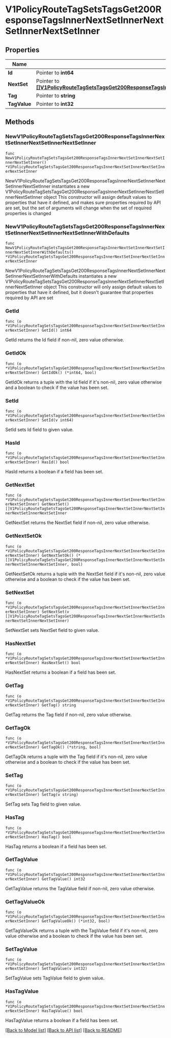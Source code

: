 # V1PolicyRouteTagSetsTagsGet200ResponseTagsInnerNextSetInnerNextSetInnerNextSetInner

## Properties

Name | Type | Description | Notes
------------ | ------------- | ------------- | -------------
**Id** | Pointer to **int64** |  | [optional] 
**NextSet** | Pointer to [**[]V1PolicyRouteTagSetsTagsGet200ResponseTagsInnerNextSetInnerNextSetInnerNextSetInnerNextSetInner**](V1PolicyRouteTagSetsTagsGet200ResponseTagsInnerNextSetInnerNextSetInnerNextSetInnerNextSetInner.md) |  | [optional] 
**Tag** | Pointer to **string** |  | [optional] 
**TagValue** | Pointer to **int32** |  | [optional] 

## Methods

### NewV1PolicyRouteTagSetsTagsGet200ResponseTagsInnerNextSetInnerNextSetInnerNextSetInner

`func NewV1PolicyRouteTagSetsTagsGet200ResponseTagsInnerNextSetInnerNextSetInnerNextSetInner() *V1PolicyRouteTagSetsTagsGet200ResponseTagsInnerNextSetInnerNextSetInnerNextSetInner`

NewV1PolicyRouteTagSetsTagsGet200ResponseTagsInnerNextSetInnerNextSetInnerNextSetInner instantiates a new V1PolicyRouteTagSetsTagsGet200ResponseTagsInnerNextSetInnerNextSetInnerNextSetInner object
This constructor will assign default values to properties that have it defined,
and makes sure properties required by API are set, but the set of arguments
will change when the set of required properties is changed

### NewV1PolicyRouteTagSetsTagsGet200ResponseTagsInnerNextSetInnerNextSetInnerNextSetInnerWithDefaults

`func NewV1PolicyRouteTagSetsTagsGet200ResponseTagsInnerNextSetInnerNextSetInnerNextSetInnerWithDefaults() *V1PolicyRouteTagSetsTagsGet200ResponseTagsInnerNextSetInnerNextSetInnerNextSetInner`

NewV1PolicyRouteTagSetsTagsGet200ResponseTagsInnerNextSetInnerNextSetInnerNextSetInnerWithDefaults instantiates a new V1PolicyRouteTagSetsTagsGet200ResponseTagsInnerNextSetInnerNextSetInnerNextSetInner object
This constructor will only assign default values to properties that have it defined,
but it doesn't guarantee that properties required by API are set

### GetId

`func (o *V1PolicyRouteTagSetsTagsGet200ResponseTagsInnerNextSetInnerNextSetInnerNextSetInner) GetId() int64`

GetId returns the Id field if non-nil, zero value otherwise.

### GetIdOk

`func (o *V1PolicyRouteTagSetsTagsGet200ResponseTagsInnerNextSetInnerNextSetInnerNextSetInner) GetIdOk() (*int64, bool)`

GetIdOk returns a tuple with the Id field if it's non-nil, zero value otherwise
and a boolean to check if the value has been set.

### SetId

`func (o *V1PolicyRouteTagSetsTagsGet200ResponseTagsInnerNextSetInnerNextSetInnerNextSetInner) SetId(v int64)`

SetId sets Id field to given value.

### HasId

`func (o *V1PolicyRouteTagSetsTagsGet200ResponseTagsInnerNextSetInnerNextSetInnerNextSetInner) HasId() bool`

HasId returns a boolean if a field has been set.

### GetNextSet

`func (o *V1PolicyRouteTagSetsTagsGet200ResponseTagsInnerNextSetInnerNextSetInnerNextSetInner) GetNextSet() []V1PolicyRouteTagSetsTagsGet200ResponseTagsInnerNextSetInnerNextSetInnerNextSetInnerNextSetInner`

GetNextSet returns the NextSet field if non-nil, zero value otherwise.

### GetNextSetOk

`func (o *V1PolicyRouteTagSetsTagsGet200ResponseTagsInnerNextSetInnerNextSetInnerNextSetInner) GetNextSetOk() (*[]V1PolicyRouteTagSetsTagsGet200ResponseTagsInnerNextSetInnerNextSetInnerNextSetInnerNextSetInner, bool)`

GetNextSetOk returns a tuple with the NextSet field if it's non-nil, zero value otherwise
and a boolean to check if the value has been set.

### SetNextSet

`func (o *V1PolicyRouteTagSetsTagsGet200ResponseTagsInnerNextSetInnerNextSetInnerNextSetInner) SetNextSet(v []V1PolicyRouteTagSetsTagsGet200ResponseTagsInnerNextSetInnerNextSetInnerNextSetInnerNextSetInner)`

SetNextSet sets NextSet field to given value.

### HasNextSet

`func (o *V1PolicyRouteTagSetsTagsGet200ResponseTagsInnerNextSetInnerNextSetInnerNextSetInner) HasNextSet() bool`

HasNextSet returns a boolean if a field has been set.

### GetTag

`func (o *V1PolicyRouteTagSetsTagsGet200ResponseTagsInnerNextSetInnerNextSetInnerNextSetInner) GetTag() string`

GetTag returns the Tag field if non-nil, zero value otherwise.

### GetTagOk

`func (o *V1PolicyRouteTagSetsTagsGet200ResponseTagsInnerNextSetInnerNextSetInnerNextSetInner) GetTagOk() (*string, bool)`

GetTagOk returns a tuple with the Tag field if it's non-nil, zero value otherwise
and a boolean to check if the value has been set.

### SetTag

`func (o *V1PolicyRouteTagSetsTagsGet200ResponseTagsInnerNextSetInnerNextSetInnerNextSetInner) SetTag(v string)`

SetTag sets Tag field to given value.

### HasTag

`func (o *V1PolicyRouteTagSetsTagsGet200ResponseTagsInnerNextSetInnerNextSetInnerNextSetInner) HasTag() bool`

HasTag returns a boolean if a field has been set.

### GetTagValue

`func (o *V1PolicyRouteTagSetsTagsGet200ResponseTagsInnerNextSetInnerNextSetInnerNextSetInner) GetTagValue() int32`

GetTagValue returns the TagValue field if non-nil, zero value otherwise.

### GetTagValueOk

`func (o *V1PolicyRouteTagSetsTagsGet200ResponseTagsInnerNextSetInnerNextSetInnerNextSetInner) GetTagValueOk() (*int32, bool)`

GetTagValueOk returns a tuple with the TagValue field if it's non-nil, zero value otherwise
and a boolean to check if the value has been set.

### SetTagValue

`func (o *V1PolicyRouteTagSetsTagsGet200ResponseTagsInnerNextSetInnerNextSetInnerNextSetInner) SetTagValue(v int32)`

SetTagValue sets TagValue field to given value.

### HasTagValue

`func (o *V1PolicyRouteTagSetsTagsGet200ResponseTagsInnerNextSetInnerNextSetInnerNextSetInner) HasTagValue() bool`

HasTagValue returns a boolean if a field has been set.


[[Back to Model list]](../README.md#documentation-for-models) [[Back to API list]](../README.md#documentation-for-api-endpoints) [[Back to README]](../README.md)


